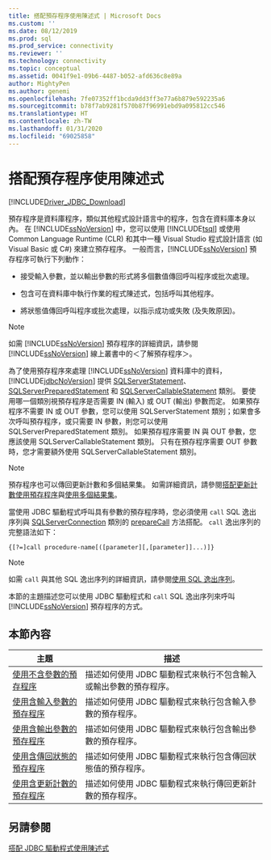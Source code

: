 ```yaml
---
title: 搭配預存程序使用陳述式 | Microsoft Docs
ms.custom: ''
ms.date: 08/12/2019
ms.prod: sql
ms.prod_service: connectivity
ms.reviewer: ''
ms.technology: connectivity
ms.topic: conceptual
ms.assetid: 0041f9e1-09b6-4487-b052-afd636c8e89a
author: MightyPen
ms.author: genemi
ms.openlocfilehash: 7fe07352ff1bcda9dd3ff3e77a6b879e592235a6
ms.sourcegitcommit: b78f7ab9281f570b87f96991ebd9a095812cc546
ms.translationtype: HT
ms.contentlocale: zh-TW
ms.lasthandoff: 01/31/2020
ms.locfileid: "69025858"
---
```

# <a name="using-statements-with-stored-procedures"></a>搭配預存程序使用陳述式

[!INCLUDE[Driver_JDBC_Download](../../includes/driver_jdbc_download.md)]

預存程序是資料庫程序，類似其他程式設計語言中的程序，包含在資料庫本身以內。 在 [!INCLUDE[ssNoVersion](../../includes/ssnoversion-md.md)] 中，您可以使用 [!INCLUDE[tsql](../../includes/tsql-md.md)] 或使用 Common Language Runtime (CLR) 和其中一種 Visual Studio 程式設計語言 (如 Visual Basic 或 C#) 來建立預存程序。 一般而言，[!INCLUDE[ssNoVersion](../../includes/ssnoversion-md.md)] 預存程序可執行下列動作：  
  
- 接受輸入參數，並以輸出參數的形式將多個數值傳回呼叫程序或批次處理。  
  
- 包含可在資料庫中執行作業的程式陳述式，包括呼叫其他程序。  
  
- 將狀態值傳回呼叫程序或批次處理，以指示成功或失敗 (及失敗原因)。  
  
> [!NOTE]  
> 如需 [!INCLUDE[ssNoVersion](../../includes/ssnoversion-md.md)] 預存程序的詳細資訊，請參閱 [!INCLUDE[ssNoVersion](../../includes/ssnoversion-md.md)] 線上叢書中的＜了解預存程序＞。  
  
為了使用預存程序來處理 [!INCLUDE[ssNoVersion](../../includes/ssnoversion-md.md)] 資料庫中的資料，[!INCLUDE[jdbcNoVersion](../../includes/jdbcnoversion_md.md)] 提供 [SQLServerStatement](../../connect/jdbc/reference/sqlserverstatement-class.md)、[SQLServerPreparedStatement](../../connect/jdbc/reference/sqlserverpreparedstatement-class.md) 和 [SQLServerCallableStatement](../../connect/jdbc/reference/sqlservercallablestatement-class.md) 類別。 要使用哪一個類別視預存程序是否需要 IN (輸入) 或 OUT (輸出) 參數而定。 如果預存程序不需要 IN 或 OUT 參數，您可以使用 SQLServerStatement 類別；如果會多次呼叫預存程序，或只需要 IN 參數，則您可以使用 SQLServerPreparedStatement 類別。 如果預存程序需要 IN 與 OUT 參數，您應該使用 SQLServerCallableStatement 類別。 只有在預存程序需要 OUT 參數時，您才需要額外使用 SQLServerCallableStatement 類別。  
  
> [!NOTE]  
> 預存程序也可以傳回更新計數和多個結果集。 如需詳細資訊，請參閱[搭配更新計數使用預存程序](../../connect/jdbc/using-a-stored-procedure-with-an-update-count.md)與[使用多個結果集](../../connect/jdbc/using-multiple-result-sets.md)。  
  
當使用 JDBC 驅動程式呼叫具有參數的預存程序時，您必須使用 `call` SQL 逸出序列與 [SQLServerConnection](../../connect/jdbc/reference/sqlserverconnection-class.md) 類別的 [prepareCall](../../connect/jdbc/reference/preparecall-method-sqlserverconnection.md) 方法搭配。 `call` 逸出序列的完整語法如下：  
  
 `{[?=]call procedure-name[([parameter][,[parameter]]...)]}`  
  
> [!NOTE]  
> 如需 `call` 與其他 SQL 逸出序列的詳細資訊，請參閱[使用 SQL 逸出序列](../../connect/jdbc/using-sql-escape-sequences.md)。  
  
本節的主題描述您可以使用 JDBC 驅動程式和 `call` SQL 逸出序列來呼叫 [!INCLUDE[ssNoVersion](../../includes/ssnoversion-md.md)] 預存程序的方式。  
  
## <a name="in-this-section"></a>本節內容  
  
|主題|描述|  
|-----------|-----------------|  
|[使用不含參數的預存程序](../../connect/jdbc/using-a-stored-procedure-with-no-parameters.md)|描述如何使用 JDBC 驅動程式來執行不包含輸入或輸出參數的預存程序。|  
|[使用含輸入參數的預存程序](../../connect/jdbc/using-a-stored-procedure-with-input-parameters.md)|描述如何使用 JDBC 驅動程式來執行包含輸入參數的預存程序。|  
|[使用含輸出參數的預存程序](../../connect/jdbc/using-a-stored-procedure-with-output-parameters.md)|描述如何使用 JDBC 驅動程式來執行包含輸出參數的預存程序。|  
|[使用含傳回狀態的預存程序](../../connect/jdbc/using-a-stored-procedure-with-a-return-status.md)|描述如何使用 JDBC 驅動程式來執行包含傳回狀態值的預存程序。|  
|[使用含更新計數的預存程序](../../connect/jdbc/using-a-stored-procedure-with-an-update-count.md)|描述如何使用 JDBC 驅動程式來執行傳回更新計數的預存程序。|  
  
## <a name="see-also"></a>另請參閱

[搭配 JDBC 驅動程式使用陳述式](../../connect/jdbc/using-statements-with-the-jdbc-driver.md)  
